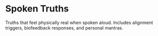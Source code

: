 # Spoken Truths

Truths that feel physically real when spoken aloud. Includes alignment triggers, biofeedback responses, and personal mantras.